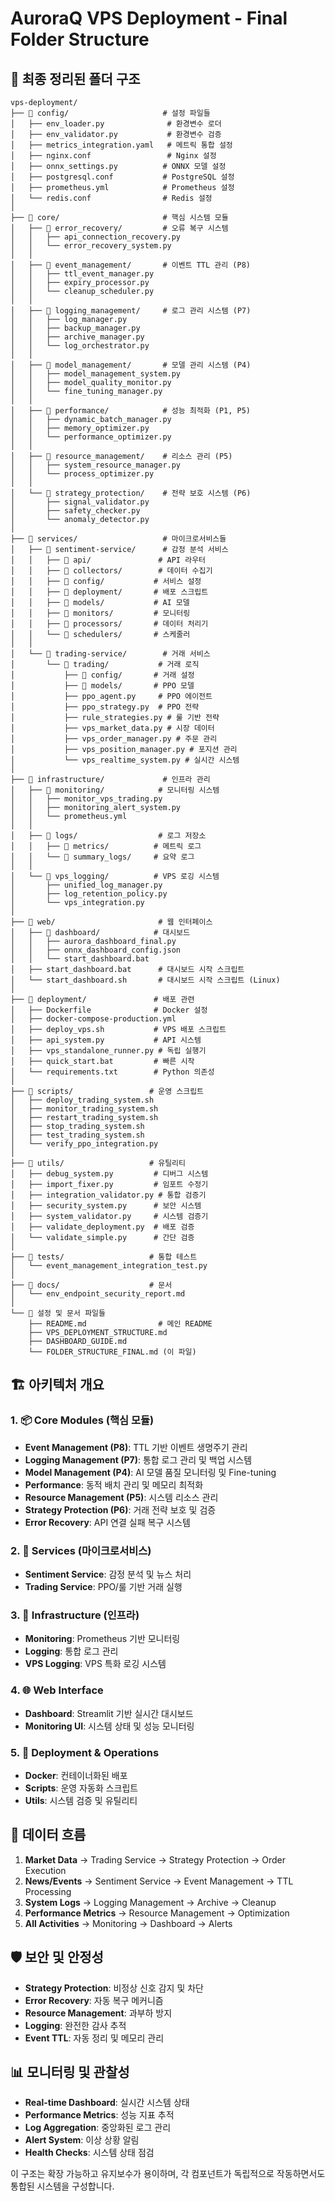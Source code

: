 # AuroraQ VPS Deployment - Final Folder Structure

## 📁 최종 정리된 폴더 구조

```
vps-deployment/
├── 📁 config/                     # 설정 파일들
│   ├── env_loader.py              # 환경변수 로더
│   ├── env_validator.py           # 환경변수 검증
│   ├── metrics_integration.yaml   # 메트릭 통합 설정
│   ├── nginx.conf                 # Nginx 설정
│   ├── onnx_settings.py          # ONNX 모델 설정
│   ├── postgresql.conf           # PostgreSQL 설정
│   ├── prometheus.yml            # Prometheus 설정
│   └── redis.conf                # Redis 설정
│
├── 📁 core/                       # 핵심 시스템 모듈
│   ├── 📁 error_recovery/         # 오류 복구 시스템
│   │   ├── api_connection_recovery.py
│   │   └── error_recovery_system.py
│   │
│   ├── 📁 event_management/       # 이벤트 TTL 관리 (P8)
│   │   ├── ttl_event_manager.py
│   │   ├── expiry_processor.py
│   │   └── cleanup_scheduler.py
│   │
│   ├── 📁 logging_management/     # 로그 관리 시스템 (P7)
│   │   ├── log_manager.py
│   │   ├── backup_manager.py
│   │   ├── archive_manager.py
│   │   └── log_orchestrator.py
│   │
│   ├── 📁 model_management/       # 모델 관리 시스템 (P4)
│   │   ├── model_management_system.py
│   │   ├── model_quality_monitor.py
│   │   └── fine_tuning_manager.py
│   │
│   ├── 📁 performance/            # 성능 최적화 (P1, P5)
│   │   ├── dynamic_batch_manager.py
│   │   ├── memory_optimizer.py
│   │   └── performance_optimizer.py
│   │
│   ├── 📁 resource_management/    # 리소스 관리 (P5)
│   │   ├── system_resource_manager.py
│   │   └── process_optimizer.py
│   │
│   └── 📁 strategy_protection/    # 전략 보호 시스템 (P6)
│       ├── signal_validator.py
│       ├── safety_checker.py
│       └── anomaly_detector.py
│
├── 📁 services/                   # 마이크로서비스들
│   ├── 📁 sentiment-service/      # 감정 분석 서비스
│   │   ├── 📁 api/               # API 라우터
│   │   ├── 📁 collectors/        # 데이터 수집기
│   │   ├── 📁 config/           # 서비스 설정
│   │   ├── 📁 deployment/       # 배포 스크립트
│   │   ├── 📁 models/           # AI 모델
│   │   ├── 📁 monitors/         # 모니터링
│   │   ├── 📁 processors/       # 데이터 처리기
│   │   └── 📁 schedulers/       # 스케줄러
│   │
│   └── 📁 trading-service/        # 거래 서비스
│       └── 📁 trading/           # 거래 로직
│           ├── 📁 config/       # 거래 설정
│           ├── 📁 models/       # PPO 모델
│           ├── ppo_agent.py     # PPO 에이전트
│           ├── ppo_strategy.py  # PPO 전략
│           ├── rule_strategies.py # 룰 기반 전략
│           ├── vps_market_data.py # 시장 데이터
│           ├── vps_order_manager.py # 주문 관리
│           ├── vps_position_manager.py # 포지션 관리
│           └── vps_realtime_system.py # 실시간 시스템
│
├── 📁 infrastructure/             # 인프라 관리
│   ├── 📁 monitoring/            # 모니터링 시스템
│   │   ├── monitor_vps_trading.py
│   │   ├── monitoring_alert_system.py
│   │   └── prometheus.yml
│   │
│   ├── 📁 logs/                  # 로그 저장소
│   │   ├── 📁 metrics/          # 메트릭 로그
│   │   └── 📁 summary_logs/     # 요약 로그
│   │
│   └── 📁 vps_logging/          # VPS 로깅 시스템
│       ├── unified_log_manager.py
│       ├── log_retention_policy.py
│       └── vps_integration.py
│
├── 📁 web/                       # 웹 인터페이스
│   ├── 📁 dashboard/            # 대시보드
│   │   ├── aurora_dashboard_final.py
│   │   ├── onnx_dashboard_config.json
│   │   └── start_dashboard.bat
│   ├── start_dashboard.bat      # 대시보드 시작 스크립트
│   └── start_dashboard.sh       # 대시보드 시작 스크립트 (Linux)
│
├── 📁 deployment/               # 배포 관련
│   ├── Dockerfile              # Docker 설정
│   ├── docker-compose-production.yml
│   ├── deploy_vps.sh           # VPS 배포 스크립트
│   ├── api_system.py           # API 시스템
│   ├── vps_standalone_runner.py # 독립 실행기
│   ├── quick_start.bat         # 빠른 시작
│   └── requirements.txt        # Python 의존성
│
├── 📁 scripts/                 # 운영 스크립트
│   ├── deploy_trading_system.sh
│   ├── monitor_trading_system.sh
│   ├── restart_trading_system.sh
│   ├── stop_trading_system.sh
│   ├── test_trading_system.sh
│   └── verify_ppo_integration.py
│
├── 📁 utils/                   # 유틸리티
│   ├── debug_system.py         # 디버그 시스템
│   ├── import_fixer.py         # 임포트 수정기
│   ├── integration_validator.py # 통합 검증기
│   ├── security_system.py      # 보안 시스템
│   ├── system_validator.py     # 시스템 검증기
│   ├── validate_deployment.py  # 배포 검증
│   └── validate_simple.py      # 간단 검증
│
├── 📁 tests/                   # 통합 테스트
│   └── event_management_integration_test.py
│
├── 📁 docs/                    # 문서
│   └── env_endpoint_security_report.md
│
└── 📄 설정 및 문서 파일들
    ├── README.md                # 메인 README
    ├── VPS_DEPLOYMENT_STRUCTURE.md
    ├── DASHBOARD_GUIDE.md
    └── FOLDER_STRUCTURE_FINAL.md (이 파일)
```

## 🏗️ 아키텍처 개요

### 1. 📦 Core Modules (핵심 모듈)
- **Event Management (P8)**: TTL 기반 이벤트 생명주기 관리
- **Logging Management (P7)**: 통합 로그 관리 및 백업 시스템
- **Model Management (P4)**: AI 모델 품질 모니터링 및 Fine-tuning
- **Performance**: 동적 배치 관리 및 메모리 최적화
- **Resource Management (P5)**: 시스템 리소스 관리
- **Strategy Protection (P6)**: 거래 전략 보호 및 검증
- **Error Recovery**: API 연결 실패 복구 시스템

### 2. 🚀 Services (마이크로서비스)
- **Sentiment Service**: 감정 분석 및 뉴스 처리
- **Trading Service**: PPO/룰 기반 거래 실행

### 3. 🔧 Infrastructure (인프라)
- **Monitoring**: Prometheus 기반 모니터링
- **Logging**: 통합 로그 관리
- **VPS Logging**: VPS 특화 로깅 시스템

### 4. 🌐 Web Interface
- **Dashboard**: Streamlit 기반 실시간 대시보드
- **Monitoring UI**: 시스템 상태 및 성능 모니터링

### 5. 🚢 Deployment & Operations
- **Docker**: 컨테이너화된 배포
- **Scripts**: 운영 자동화 스크립트
- **Utils**: 시스템 검증 및 유틸리티

## 🔄 데이터 흐름

1. **Market Data** → Trading Service → Strategy Protection → Order Execution
2. **News/Events** → Sentiment Service → Event Management → TTL Processing
3. **System Logs** → Logging Management → Archive → Cleanup
4. **Performance Metrics** → Resource Management → Optimization
5. **All Activities** → Monitoring → Dashboard → Alerts

## 🛡️ 보안 및 안정성

- **Strategy Protection**: 비정상 신호 감지 및 차단
- **Error Recovery**: 자동 복구 메커니즘
- **Resource Management**: 과부하 방지
- **Logging**: 완전한 감사 추적
- **Event TTL**: 자동 정리 및 메모리 관리

## 📊 모니터링 및 관찰성

- **Real-time Dashboard**: 실시간 시스템 상태
- **Performance Metrics**: 성능 지표 추적
- **Log Aggregation**: 중앙화된 로그 관리
- **Alert System**: 이상 상황 알림
- **Health Checks**: 시스템 상태 점검

이 구조는 확장 가능하고 유지보수가 용이하며, 각 컴포넌트가 독립적으로 작동하면서도 통합된 시스템을 구성합니다.